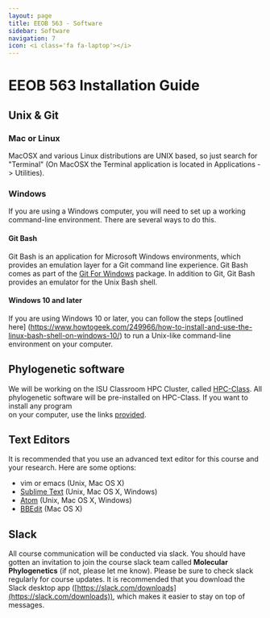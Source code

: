 ```yaml
---
layout: page
title: EEOB 563 - Software
sidebar: Software
navigation: 7
icon: <i class='fa fa-laptop'></i> 
---
```


# EEOB 563 Installation Guide

## Unix & Git
### Mac or Linux
MacOSX and various Linux distributions are UNIX based, so just search for "Terminal" 
(On MacOSX the Terminal application is located in Applications -> Utilities). 

### Windows
If you are using a Windows computer, you will need to set up a working command-line environment.
There are several ways to do this. 

#### Git Bash
Git Bash is an application for Microsoft Windows environments, which provides 
an emulation layer for a Git command line experience.
Git Bash comes as part of the [Git For Windows](https://gitforwindows.org) 
package. In addition to Git, Git Bash provides an emulator for the Unix Bash shell.

#### Windows 10 and later
If you are using Windows 10 or later, you can follow the steps [outlined here]
(https://www.howtogeek.com/249966/how-to-install-and-use-the-linux-bash-shell-on-windows-10/) 
to run a Unix-like command-line environment on your computer. 

## Phylogenetic software
We will be working on the ISU Classroom HPC Cluster, called 
[HPC-Class](https://www.hpc.iastate.edu/guides/classroom-hpc-cluster).
All phylogenetic software will be pre-installed on HPC-Class. If you want to install any program  
on your computer, use the links [provided](https://isu-molphyl.github.io/EEOB563/links).

## Text Editors 

It is recommended that you use an advanced text editor for this course and your research. Here are some options:

* vim or emacs (Unix, Mac OS X)
* [Sublime Text](http://www.sublimetext.com/) (Unix, Mac OS X, Windows)
* [Atom](https://atom.io/) (Unix, Mac OS X, Windows)
* [BBEdit](https://www.barebones.com/products/bbedit/) (Mac OS X)

## Slack

All course communication will be conducted via slack. You should have gotten an invitation to join the course slack team called **Molecular Phylogenetics** (if not, please let me know). Please be sure to check slack regularly for course updates. It is recommended that you download the Slack desktop app ([https://slack.com/downloads](https://slack.com/downloads)), which makes it easier to stay on top of messages. 

